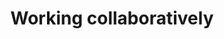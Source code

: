 ---
layout: doc
title: "Working collaboratively"
description: "This guide shows how viky.ai supports collaborative working."
image: site_assets/img/social.jpg
order: 6
---